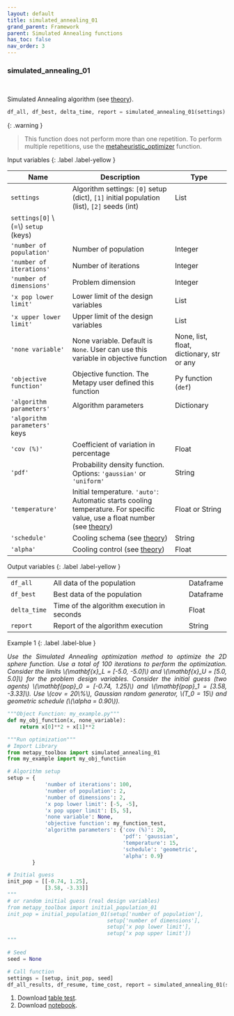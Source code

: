 ```yaml
---
layout: default
title: simulated_annealing_01
grand_parent: Framework
parent: Simulated Annealing functions
has_toc: false
nav_order: 3
---
```


<!--Don't delete ths script-->
<script src = "https://polyfill.io/v3/polyfill.min.js?features=es6"></script>
<script id = "MathJax-script" async src="https://cdn.jsdelivr.net/npm/mathjax@3/es5/tex-mml-chtml.js"></script>
<!--Don't delete ths script-->

<h3>simulated_annealing_01</h3>

<br>

<p align = "justify">
Simulated Annealing algorithm (see <a target="_blank" rel="noopener" href="https://wmpjrufg.github.io/METAPY/LEARN_PROB_SA.html">theory</a>).
</p>

```python
df_all, df_best, delta_time, report = simulated_annealing_01(settings)
```

{: .warning }
> This function does not perform more than one repetition. To perform multiple repetitions, use the [metaheuristic_optimizer](https://wmpjrufg.github.io/METAPY/FRA_META_.html) function.

Input variables
{: .label .label-yellow }

<table style = "width:100%">
    <thead>
      <tr>
        <th>Name</th>
        <th>Description</th>
        <th>Type</th>
      </tr>
    </thead>
    <tr>
        <td><code>settings</code></td>
        <td>Algorithm settings: <code>[0]</code> setup (dict), <code>[1]</code> initial population (list), <code>[2]</code> seeds (int)</td>
        <td>List</td>
    </tr>
    <tr>
        <td><code>settings[0]</code> \(=\) <code>setup</code> (keys)</td>
        <td></td>
        <td></td>
    </tr>
    <tr>
        <td><code>'number of population'</code></td>
        <td>Number of population</td>
        <td>Integer</td>
    </tr>
    <tr>
        <td><code>'number of iterations'</code></td>
        <td>Number of iterations</td>
        <td>Integer</td>
    </tr> 
    <tr>
        <td><code>'number of dimensions'</code></td>
        <td>Problem dimension</td>
        <td>Integer</td>
    </tr> 
    <tr>
        <td><code>'x pop lower limit'</code></td>
        <td>Lower limit of the design variables</td>
        <td>List</td>
    </tr>  
    <tr>
        <td><code>'x upper lower limit'</code></td>
        <td>Upper limit of the design variables</td>
        <td>List</td>
    </tr>  
    <tr>
        <td><code>'none variable'</code></td>
        <td>None variable. Default is <code>None</code>. User can use this variable in objective function</td>
        <td>None, list, float, dictionary, str or any</td>
    </tr>  
    <tr>
        <td><code>'objective function'</code></td>
        <td>Objective function. The Metapy user defined this function</td>
        <td>Py function (<code>def</code>)</td>
    </tr>   
    <tr>
        <td><code>'algorithm parameters'</code></td>
        <td>Algorithm parameters</td>
        <td>Dictionary</td>
    </tr>   
    <tr>
        <td><code>'algorithm parameters'</code> keys</td>
        <td></td>
        <td></td>
    </tr> 
    <tr>
        <td><code>'cov (%)'</code></td>
        <td>Coefficient of variation in percentage</td>
        <td>Float</td>
    </tr>
    <tr>
        <td><code>'pdf'</code></td>
        <td>Probability density function. Options: <code>'gaussian'</code> or <code>'uniform'</code></td>
        <td>String</td>
    </tr>
    <tr>
        <td><code>'temperature'</code></td>
        <td>Initial temperature. <code>'auto'</code>: Automatic starts cooling temperature. For specific value, use a float number (see <a target="_blank" rel="noopener" href="https://wmpjrufg.github.io/METAPY/LEARN_PROB_SA.html">theory</a>)</td>
        <td>Float or String</td>
    </tr>
    <tr>
        <td><code>'schedule'</code></td>
        <td>Cooling schema (see <a target="_blank" rel="noopener" href="https://wmpjrufg.github.io/METAPY/LEARN_PROB_SA.html">theory</a>)</td>
        <td>String</td>
    </tr>
    <tr>
        <td><code>'alpha'</code></td>
        <td>Cooling control (see <a target="_blank" rel="noopener" href="https://wmpjrufg.github.io/METAPY/LEARN_PROB_SA.html">theory</a>)</td>
        <td>Float</td>
    </tr>
</table>

Output variables
{: .label .label-yellow }

<table style = "width:100%">
    <tr>
        <td><code>df_all</code></td>
        <td>All data of the population</td>
        <td>Dataframe</td>
    </tr>
    <tr>
        <td><code>df_best</code></td>
        <td>Best data of the population</td>
        <td>Dataframe</td>
    </tr>  
    <tr>
        <td><code>delta_time</code></td>
        <td>Time of the algorithm execution in seconds</td>
        <td>Float</td>
    </tr>  
    <tr>
        <td><code>report</code></td>
        <td>Report of the algorithm execution</td>
        <td>String</td>
    </tr>  
</table>

Example 1
{: .label .label-blue }

<p align = "justify">
  <i>
      Use the Simulated Annealing optimization method to optimize the 2D sphere function. Use a total of 100 iterations to perform the optimization. Consider the limits \(\mathbf{x}_L = [-5.0, -5.0]\) and \(\mathbf{x}_U = [5.0, 5.0]\) for the problem design variables. Consider the initial guess (two agents) \(\mathbf{pop}_0 = [-0.74, 1.25]\) and \(\mathbf{pop}_1 = [3.58, -3.33]\). Use \(cov = 20\%\), Gaussian random generator, \(T_0 = 15\) and geometric schedule (\(\alpha = 0.90\)).
  </i>
</p>

```python
"""Object Function: my_example.py"""
def my_obj_function(x, none_variable):
    return x[0]**2 + x[1]**2
```

```python
"""Run optimization"""
# Import Library
from metapy_toolbox import simulated_annealing_01
from my_example import my_obj_function

# Algorithm setup
setup = {   
            'number of iterations': 100,
            'number of population': 2,
            'number of dimensions': 2,
            'x pop lower limit': [-5, -5],
            'x pop upper limit': [5, 5],
            'none variable': None,
            'objective function': my_function_test,
            'algorithm parameters': {'cov (%)': 20,
                                     'pdf': 'gaussian',
                                     'temperature': 15,
                                     'schedule': 'geometric',
                                     'alpha': 0.9}
        }

# Initial guess
init_pop = [[-0.74, 1.25],
            [3.58, -3.33]]
"""
# or random initial guess (real design variables)
from metapy_toolbox import initial_population_01
init_pop = initial_population_01(setup['number of population'],
                                setup['number of dimensions'],
                                setup['x pop lower limit'],
                                setup['x pop upper limit'])
"""

# Seed
seed = None

# Call function
settings = [setup, init_pop, seed]
df_all_results, df_resume, time_cost, report = simulated_annealing_01(settings)
```

<ol>
    <li>
    Download <a href="https://github.com/wmpjrufg/METAPY/blob/gh-pages/Table%20test/report_simulated_annealing_01.xlsx" target="_blank">table test</a>.
    </li>
    <li>
    Download <a href="https://github.com/wmpjrufg/METAPY/blob/gh-pages/Notebooks/00_example_simulated_annealing_01.zip" target="_blank">notebook</a>.
    </li>
</ol>
